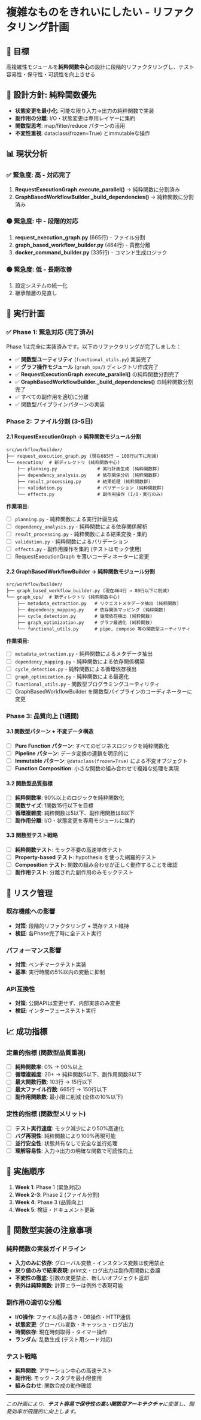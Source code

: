 # 複雑なものをきれいにしたい - リファクタリング計画

## 🎯 目標
高複雑性モジュールを**純粋関数中心**の設計に段階的リファクタリングし、テスト容易性・保守性・可読性を向上させる

## 🧠 設計方針: 純粋関数優先
- **状態変更を最小化**: 可能な限り入力→出力の純粋関数で実装
- **副作用の分離**: I/O・状態変更は専用レイヤーに集約
- **関数型思考**: map/filter/reduce パターンの活用
- **不変性重視**: dataclass(frozen=True) とimmutableな操作

## 📊 現状分析

### ✅ 緊急度: 高 - 対応完了
1. **RequestExecutionGraph.execute_parallel()** → 純粋関数に分割済み
2. **GraphBasedWorkflowBuilder._build_dependencies()** → 純粋関数に分割済み

### 🟡 緊急度: 中 - 段階的対応
1. **request_execution_graph.py** (665行) - ファイル分割
2. **graph_based_workflow_builder.py** (464行) - 責務分離
3. **docker_command_builder.py** (335行) - コマンド生成ロジック

### 🟢 緊急度: 低 - 長期改善
1. 設定システムの統一化
2. 継承階層の見直し

## 📅 実行計画

### ✅ Phase 1: 緊急対応 (完了済み)

Phase 1は完全に実装済みです。以下のリファクタリングが完了しました：

- ✅ **関数型ユーティリティ** (`functional_utils.py`) 実装完了
- ✅ **グラフ操作モジュール** (`graph_ops/`) ディレクトリ作成完了
- ✅ **RequestExecutionGraph.execute_parallel()** の純粋関数分割完了
- ✅ **GraphBasedWorkflowBuilder._build_dependencies()** の純粋関数分割完了
- ✅ すべての副作用を適切に分離
- ✅ 関数型パイプラインパターンの実装

### Phase 2: ファイル分割 (3-5日)

#### 2.1 RequestExecutionGraph → 純粋関数モジュール分割
```
src/workflow/builder/
├── request_execution_graph.py (現在665行 → 100行以下に削減)
└── execution/  # 新ディレクトリ (純粋関数中心)
    ├── planning.py               # 実行計画生成 (純粋関数群)
    ├── dependency_analysis.py    # 依存関係分析 (純粋関数群)
    ├── result_processing.py      # 結果処理 (純粋関数群)
    ├── validation.py             # バリデーション (純粋関数群)
    └── effects.py                # 副作用操作 (I/O・実行のみ)
```

**作業項目:**
- [ ] `planning.py` - 純粋関数による実行計画生成
- [ ] `dependency_analysis.py` - 純粋関数による依存関係解析
- [ ] `result_processing.py` - 純粋関数による結果変換・集約
- [ ] `validation.py` - 純粋関数によるバリデーション
- [ ] `effects.py` - 副作用操作を集約 (テストはモック使用)
- [ ] RequestExecutionGraph を薄いコーディネーターに変更

#### 2.2 GraphBasedWorkflowBuilder → 純粋関数モジュール分割
```
src/workflow/builder/
├── graph_based_workflow_builder.py (現在464行 → 80行以下に削減)
└── graph_ops/  # 新ディレクトリ (純粋関数中心)
    ├── metadata_extraction.py   # リクエストメタデータ抽出 (純粋関数)
    ├── dependency_mapping.py    # 依存関係マッピング (純粋関数)
    ├── cycle_detection.py       # 循環依存検出 (純粋関数)
    ├── graph_optimization.py    # グラフ最適化 (純粋関数)
    └── functional_utils.py      # pipe, compose 等の関数型ユーティリティ
```

**作業項目:**
- [ ] `metadata_extraction.py` - 純粋関数によるメタデータ抽出
- [ ] `dependency_mapping.py` - 純粋関数による依存関係構築
- [ ] `cycle_detection.py` - 純粋関数による循環依存検出
- [ ] `graph_optimization.py` - 純粋関数による最適化
- [ ] `functional_utils.py` - 関数型プログラミングユーティリティ
- [ ] GraphBasedWorkflowBuilder を関数型パイプラインのコーディネーターに変更

### Phase 3: 品質向上 (1週間)

#### 3.1 関数型パターン + 不変データ構造
- [ ] **Pure Function パターン**: すべてのビジネスロジックを純粋関数化
- [ ] **Pipeline パターン**: データ変換の連鎖を明示的に
- [ ] **Immutable パターン**: `@dataclass(frozen=True)` による不変オブジェクト
- [ ] **Function Composition**: 小さな関数の組み合わせで複雑な処理を実現

#### 3.2 関数型品質指標
- [ ] **純粋関数率**: 90%以上のロジックを純粋関数化
- [ ] **関数サイズ**: 1関数15行以下を目標
- [ ] **循環複雑度**: 純粋関数は5以下、副作用関数は8以下
- [ ] **副作用分離**: I/O・状態変更を専用モジュールに集約

#### 3.3 関数型テスト戦略
- [ ] **純粋関数テスト**: モック不要の高速単体テスト
- [ ] **Property-based テスト**: hypothesis を使った網羅的テスト
- [ ] **Composition テスト**: 関数の組み合わせが正しく動作することを確認
- [ ] **副作用テスト**: 分離された副作用のみモックテスト

## 🚧 リスク管理

### 既存機能への影響
- **対策**: 段階的リファクタリング + 既存テスト維持
- **検証**: 各Phase完了時に全テスト実行

### パフォーマンス影響
- **対策**: ベンチマークテスト実装
- **基準**: 実行時間の5%以内の変動に抑制

### API互換性
- **対策**: 公開APIは変更せず、内部実装のみ変更
- **検証**: インターフェーステスト実行

## 📈 成功指標

### 定量的指標 (関数型品質重視)
- [ ] **純粋関数率**: 0% → 90%以上
- [ ] **循環複雑度**: 20+ → 純粋関数5以下、副作用関数8以下  
- [ ] **最大関数行数**: 103行 → 15行以下
- [ ] **最大ファイル行数**: 665行 → 150行以下
- [ ] **副作用関数数**: 最小限に削減 (全体の10%以下)

### 定性的指標 (関数型メリット)
- [ ] **テスト実行速度**: モック減少により50%高速化
- [ ] **バグ再現性**: 純粋関数により100%再現可能
- [ ] **並行安全性**: 状態共有なしで安全な並行処理
- [ ] **理解容易性**: 入力→出力の明確な関数で可読性向上

## 🔄 実施順序

1. **Week 1**: Phase 1 (緊急対応)
2. **Week 2-3**: Phase 2 (ファイル分割)
3. **Week 4**: Phase 3 (品質向上)
4. **Week 5**: 検証・ドキュメント更新

## 📝 関数型実装の注意事項

### 純粋関数の実装ガイドライン
- **入力のみに依存**: グローバル変数・インスタンス変数は使用禁止
- **戻り値のみで結果表現**: print文・ログ出力は副作用関数に委譲
- **不変性の徹底**: 引数の変更禁止、新しいオブジェクト返却
- **例外は純粋関数**: 計算エラーは例外で表現可能

### 副作用の適切な分離
- **I/O操作**: ファイル読み書き・DB操作・HTTP通信
- **状態変更**: グローバル変数・キャッシュ・ログ出力
- **時間依存**: 現在時刻取得・タイマー操作
- **ランダム**: 乱数生成 (テスト用シード対応)

### テスト戦略
- **純粋関数**: アサーション中心の高速テスト
- **副作用**: モック・スタブを最小限使用
- **組み合わせ**: 関数合成の動作確認

---

*この計画により、**テスト容易で保守性の高い関数型アーキテクチャ**に変革し、開発効率が飛躍的に向上します。*